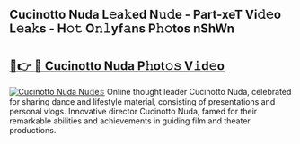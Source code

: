 ## Cucinotto Nuda L𝚎a𝚔ed N𝚞𝚍e - Part-xeT Vi𝚍𝚎o L𝚎a𝚔s - H𝚘𝚝 O𝚗𝚕yf𝚊ns P𝚑𝚘tos nShWn

# <h2><a href="http://kf2cm4g.oniu.top/?m=Cucinotto+Nuda">🔗👉 🔴 Cucinotto Nuda P𝚑ot𝚘𝚜 V𝚒d𝚎o</a></h2>

[![Cucinotto Nuda Nu𝚍e𝚜](https://i.imgur.com/0qMVB7G.gif)](http://kf2cm4g.oniu.top/?m=Cucinotto+Nuda)
Online thought leader Cucinotto Nuda, celebrated for sharing dance and lifestyle material, consisting of presentations and personal vlogs. Innovative director Cucinotto Nuda, famed for their remarkable abilities and achievements in guiding film and theater productions.  
